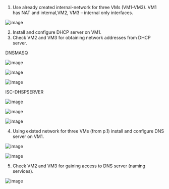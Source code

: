 1. Use already created internal-network for three VMs (VM1-VM3). VM1 has NAT and internal,VM2, VM3 – internal only interfaces.

![image](https://user-images.githubusercontent.com/46942305/148965604-96349516-ba96-4da9-ae30-88788d21bf6d.png)

2. Install and configure DHCP server on VM1. 
3. Check VM2 and VM3 for obtaining network addresses from DHCP server.

DNSMASQ

![image](https://user-images.githubusercontent.com/46942305/148965901-5ee9d56e-68cf-4baa-b483-b91af9faf8da.png)

![image](https://user-images.githubusercontent.com/46942305/148966125-fe545134-71e2-4d7c-9c48-9673fad3a23c.png)

![image](https://user-images.githubusercontent.com/46942305/148966217-54922505-fafa-45d8-89a8-4d58ed573c3d.png)

ISC-DHSPSERVER

![image](https://user-images.githubusercontent.com/46942305/148978810-b90bc9ae-5413-400d-939b-e9481bff87fc.png)

![image](https://user-images.githubusercontent.com/46942305/148979453-090e2b53-5568-4310-b80a-80618ce0b9ef.png)

![image](https://user-images.githubusercontent.com/46942305/148979595-d97954f5-106d-4707-bcf7-8e771c541672.png)

4. Using existed network for three VMs (from p.1) install and configure DNS server on VM1. 

![image](https://user-images.githubusercontent.com/46942305/149021761-76189af9-3303-4d5e-bfa6-e62204bc1dfc.png)

![image](https://user-images.githubusercontent.com/46942305/149021820-3f28c914-b46e-425d-978a-de5c03a3cbe7.png)

5. Check VM2 and VM3 for gaining access to DNS server (naming services).

![image](https://user-images.githubusercontent.com/46942305/149022242-2a77ffac-9e32-4076-a08a-134d73fe880c.png)
